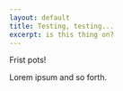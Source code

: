 ```yaml
---
layout: default
title: Testing, testing...
excerpt: is this thing on?
---
```


Frist pots!

Lorem ipsum and so forth.
